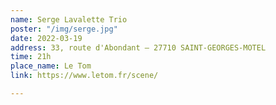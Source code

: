 ```yaml
---
name: Serge Lavalette Trio
poster: "/img/serge.jpg"
date: 2022-03-19
address: 33, route d'Abondant — 27710 SAINT-GEORGES-MOTEL
time: 21h
place_name: Le Tom
link: https://www.letom.fr/scene/

---
```

